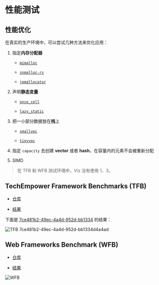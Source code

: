 # 性能测试

## 性能优化

在真实的生产环境中，可以尝试几种方法来优化应用：

1. 指定**内存分配器**

	- [`mimalloc`](https://crates.io/crates/mimalloc)

	- [`snmalloc-rs`](https://crates.io/crates/snmalloc-rs)

	- [`jemallocator`](https://crates.io/crates/tikv-jemallocator)

2. 声明**静态变量**

	- [`once_cell`](https://crates.io/crates/once_cell)

	- [`lazy_static`](https://crates.io/crates/lazy_static)

3. 把一小部分数据放在**栈**上

	- [`smallvec`](https://crates.io/crates/smallvec)

	- [`tinyvec`](https://crates.io/crates/tinyvec)

4. 指定 `capacity` 去创建 **vector** 或者 **hash**，在容量内的元素不会被重新分配

5. SIMD

> 在 TFB 和 WFB 测试环境中，Viz 没有使用 1、3。

## TechEmpower Framework Benchmarks (TFB)

- [仓库](https://github.com/TechEmpower/FrameworkBenchmarks)

- [结果](https://www.techempower.com/benchmarks/#test=composite)

下面是 [7ce481b2-49ec-4a4d-952d-bb1334](https://www.techempower.com/benchmarks/#section=test&runid=7ce481b2-49ec-4a4d-952d-bb1334d4a4ad&test=composite) 的结果：

![TFB 7ce481b2-49ec-4a4d-952d-bb1334d4a4ad](../images/TFB-7ce481b2-49ec-4a4d-952d-bb1334d4a4ad.png)

## Web Frameworks Benchmark (WFB)

- [仓库](https://github.com/the-benchmarker/website)

- [结果](https://web-frameworks-benchmark.netlify.app/compare?f=actix,axum,poem,salvo,tide,viz,warp)

![WFB](../images/WFB-2023-01-01-0b5c28a.png)
